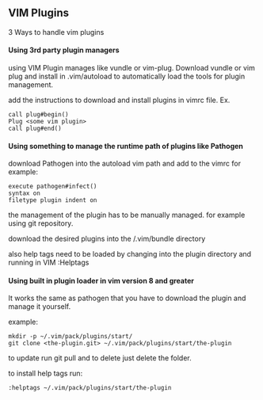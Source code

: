 ## VIM Plugins


3 Ways to handle vim plugins

#### Using 3rd party plugin managers

using VIM Plugin manages like vundle or vim-plug. Download vundle or vim plug
and install in .vim/autoload to automatically load the tools for plugin management.

add the instructions to download and install plugins in vimrc file. Ex.

```
call plug#begin()
Plug <some vim plugin>
call plug#end()
```

#### Using something to manage the runtime path of plugins like Pathogen

download Pathogen into the autoload vim path and add to the vimrc for example:

```
execute pathogen#infect()
syntax on
filetype plugin indent on
```

the management of the plugin has to be manually managed. for example using git repository.

download the desired plugins into the /.vim/bundle directory

also help tags need to be loaded by changing into the plugin directory and running in VIM :Helptags 


#### Using built in plugin loader in vim version 8 and greater

It works the same as pathogen that you have to download the plugin and manage it yourself.

example:

```
mkdir -p ~/.vim/pack/plugins/start/ 
git clone <the-plugin.git> ~/.vim/pack/plugins/start/the-plugin
```

to update run git pull and to delete just delete the folder.

to install help tags run:

```
:helptags ~/.vim/pack/plugins/start/the-plugin
```
